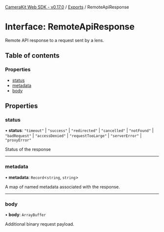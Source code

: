 [CameraKit Web SDK - v0.17.0](../README.md) / [Exports](../modules.md) / RemoteApiResponse

# Interface: RemoteApiResponse

Remote API response to a request sent by a lens.

## Table of contents

### Properties

- [status](RemoteApiResponse.md#status)
- [metadata](RemoteApiResponse.md#metadata)
- [body](RemoteApiResponse.md#body)

## Properties

### status

• **status**: ``"timeout"`` \| ``"success"`` \| ``"redirected"`` \| ``"cancelled"`` \| ``"notFound"`` \| ``"badRequest"`` \| ``"accessDenied"`` \| ``"requestTooLarge"`` \| ``"serverError"`` \| ``"proxyError"``

Status of the response

___

### metadata

• **metadata**: `Record`\<`string`, `string`\>

A map of named metadata associated with the response.

___

### body

• **body**: `ArrayBuffer`

Additional binary request payload.
